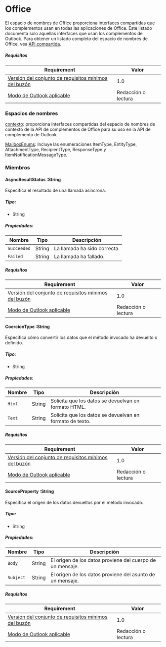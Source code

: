  

# <a name="office"></a>Office

El espacio de nombres de Office proporciona interfaces compartidas que los complementos usan en todas las aplicaciones de Office. Este listado documenta solo aquellas interfaces que usan los complementos de Outlook. Para obtener un listado completo del espacio de nombres de Office, vea [API compartida](/javascript/api/office).

##### <a name="requirements"></a>Requisitos

|Requirement| Valor|
|---|---|
|[Versión del conjunto de requisitos mínimos del buzón](/javascript/office/requirement-sets/outlook-api-requirement-sets)| 1.0|
|[Modo de Outlook aplicable](https://docs.microsoft.com/outlook/add-ins/#extension-points)| Redacción o lectura|

### <a name="namespaces"></a>Espacios de nombres

[contexto](Office.context.md): proporciona interfaces compartidas del espacio de nombres de contexto de la API de complementos de Office para su uso en la API de complemento de Outlook.

[MailboxEnums](/javascript/api/outlook/office.mailboxenums.attachmenttype): Incluye las enumeraciones ItemType, EntityType, AttachmentType, RecipientType, ResponseType y ItemNotificationMessageType.

### <a name="members"></a>Miembros

####  <a name="asyncresultstatus-string"></a>AsyncResultStatus :String

Especifica el resultado de una llamada asíncrona.

##### <a name="type"></a>Tipo:

*   String

##### <a name="properties"></a>Propiedades:

|Nombre| Tipo| Descripción|
|---|---|---|
|`Succeeded`| String|La llamada ha sido correcta.|
|`Failed`| String|La llamada ha fallado.|

##### <a name="requirements"></a>Requisitos

|Requirement| Valor|
|---|---|
|[Versión del conjunto de requisitos mínimos del buzón](/javascript/office/requirement-sets/outlook-api-requirement-sets)| 1.0|
|[Modo de Outlook aplicable](https://docs.microsoft.com/outlook/add-ins/#extension-points)| Redacción o lectura|
####  <a name="coerciontype-string"></a>CoercionType :String

Especifica cómo convertir los datos que el método invocado ha devuelto o definido.

##### <a name="type"></a>Tipo:

*   String

##### <a name="properties"></a>Propiedades:

|Nombre| Tipo| Descripción|
|---|---|---|
|`Html`| String|Solicita que los datos se devuelvan en formato HTML.|
|`Text`| String|Solicita que los datos se devuelvan en formato de texto.|

##### <a name="requirements"></a>Requisitos

|Requirement| Valor|
|---|---|
|[Versión del conjunto de requisitos mínimos del buzón](/javascript/office/requirement-sets/outlook-api-requirement-sets)| 1.0|
|[Modo de Outlook aplicable](https://docs.microsoft.com/outlook/add-ins/#extension-points)| Redacción o lectura|
####  <a name="sourceproperty-string"></a>SourceProperty :String

Especifica el origen de los datos devueltos por el método invocado.

##### <a name="type"></a>Tipo:

*   String

##### <a name="properties"></a>Propiedades:

|Nombre| Tipo| Descripción|
|---|---|---|
|`Body`| String|El origen de los datos proviene del cuerpo de un mensaje.|
|`Subject`| String|El origen de los datos proviene del asunto de un mensaje.|

##### <a name="requirements"></a>Requisitos

|Requirement| Valor|
|---|---|
|[Versión del conjunto de requisitos mínimos del buzón](/javascript/office/requirement-sets/outlook-api-requirement-sets)| 1.0|
|[Modo de Outlook aplicable](https://docs.microsoft.com/outlook/add-ins/#extension-points)| Redacción o lectura|